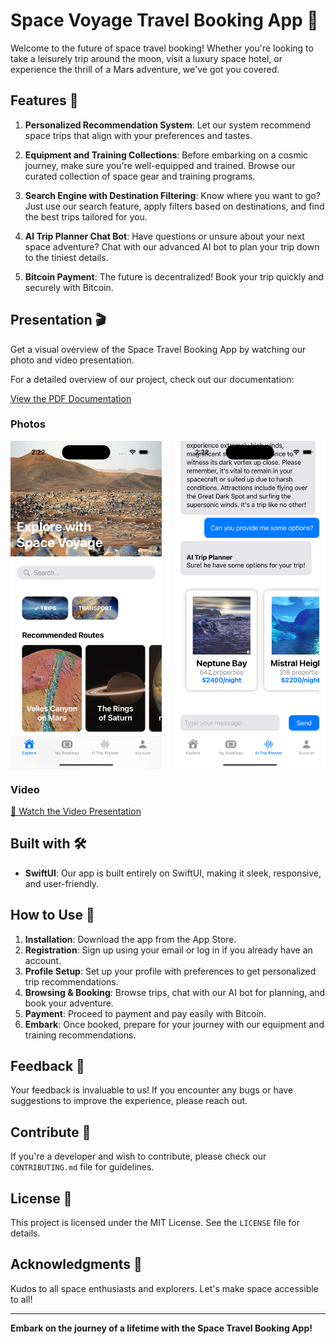 # Space Voyage Travel Booking App 🚀

Welcome to the future of space travel booking! Whether you're looking to take a leisurely trip around the moon, visit a luxury space hotel, or experience the thrill of a Mars adventure, we've got you covered.

## Features 🌌

1. **Personalized Recommendation System**: Let our system recommend space trips that align with your preferences and tastes.
   
2. **Equipment and Training Collections**: Before embarking on a cosmic journey, make sure you're well-equipped and trained. Browse our curated collection of space gear and training programs.

3. **Search Engine with Destination Filtering**: Know where you want to go? Just use our search feature, apply filters based on destinations, and find the best trips tailored for you.

4. **AI Trip Planner Chat Bot**: Have questions or unsure about your next space adventure? Chat with our advanced AI bot to plan your trip down to the tiniest details.

5. **Bitcoin Payment**: The future is decentralized! Book your trip quickly and securely with Bitcoin.

## Presentation 🎬

Get a visual overview of the Space Travel Booking App by watching our photo and video presentation. 

For a detailed overview of our project, check out our documentation:

[View the PDF Documentation](/video/SpaceVoyageApp.pdf)

### Photos 

<div style="display: flex; justify-content: space-between;">
  <img src="/video/pres2.png" alt="Space Travel Photo 1" width="48%">
  <img src="/video/pres1.png" alt="Space Travel Photo 2" width="48%">
</div>

### Video
[🎥 Watch the Video Presentation](/video/presentation.mp4)

## Built with 🛠️

- **SwiftUI**: Our app is built entirely on SwiftUI, making it sleek, responsive, and user-friendly.

## How to Use 📲

1. **Installation**: Download the app from the App Store.
2. **Registration**: Sign up using your email or log in if you already have an account.
3. **Profile Setup**: Set up your profile with preferences to get personalized trip recommendations.
4. **Browsing & Booking**: Browse trips, chat with our AI bot for planning, and book your adventure.
5. **Payment**: Proceed to payment and pay easily with Bitcoin.
6. **Embark**: Once booked, prepare for your journey with our equipment and training recommendations.

## Feedback 📣

Your feedback is invaluable to us! If you encounter any bugs or have suggestions to improve the experience, please reach out.

## Contribute 🤝

If you're a developer and wish to contribute, please check our `CONTRIBUTING.md` file for guidelines.

## License 📄

This project is licensed under the MIT License. See the `LICENSE` file for details.

## Acknowledgments 🌠

Kudos to all space enthusiasts and explorers. Let's make space accessible to all!

---

**Embark on the journey of a lifetime with the Space Travel Booking App!**

